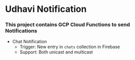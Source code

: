 # Udhavi Notification
### This project contains GCP Cloud Functions to send Notifications
- Chat Notification
  - Trigger: New entry in `chats` collection in Firebase
  - Support: Both unicast and multicast
